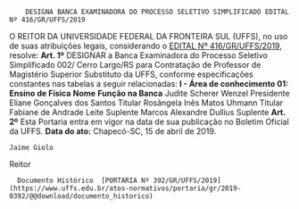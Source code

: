         DESIGNA BANCA EXAMINADORA DO PROCESSO SELETIVO SIMPLIFICADO EDITAL Nº 416/GR/UFFS/2019  

 O REITOR DA UNIVERSIDADE FEDERAL DA FRONTEIRA SUL (UFFS), no uso de suas atribuições legais, considerando o [EDITAL Nº 416/GR/UFFS/2019](https://www.uffs.edu.br/atos-normativos/edital/gr/2019-0416), resolve:   **Art. 1º**  DESIGNAR a Banca Examinadora do Processo Seletivo Simplificado 002/ Cerro Largo/RS para Contratação de Professor de Magistério Superior Substituto da UFFS, conforme especificações constantes nas tabelas a seguir relacionadas: **I - Área de conhecimento 01: Ensino de Física**     **Nome**   **Função na Banca**     Judite Scherer Wenzel   Presidente     Eliane Gonçalves dos Santos   Titular     Rosângela Inês Matos Uhmann   Titular     Fabiane de Andrade Leite   Suplente     Marcos Alexandre Dullius   Suplente       **Art. 2º**  Esta Portaria entra em vigor na data de sua publicação no Boletim Oficial da UFFS.        **Data do ato:** Chapecó-SC, 15 de abril de 2019.   
 

    Jaime Giolo   
 Reitor 

      Documento Histórico  [PORTARIA Nº 392/GR/UFFS/2019](https://www.uffs.edu.br/atos-normativos/portaria/gr/2019-0392/@@download/documento_historico)     
      